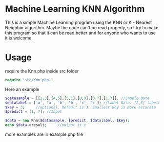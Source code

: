 # Machine Learning KNN Algorithm
This is a simple Machine Learning program using the KNN or K - Nearest Neighbor algorithm. Maybe the code can't be read properly, so I try to make this program so that it can be read better and for anyone who wants to use it is welcome.

# Usage
require the Knn.php inside src folder

```php
require 'src/Knn.php';
```
Here an example

```php
$datasample = [[2,3],[4,5],[5,1],[8,9],[3,7],[1,7]]; //Sample Data
$datalabel = ['a', 'a', 'b', 'b', 'c', 'c']; //Label Data. [2,3] labeled by a, [5,1] labeled by b, etc
$key = 3;     //optional. Default is 3. Smallest key is more accurate
$predict = [1, 7]; //Input

$data = new Knn($datasample, $predict, $datalabel, $key);
echo $data->result;     //output is c
```

more examples are in example.php file
